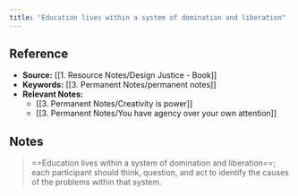 ```yaml
---
title: "Education lives within a system of domination and liberation"
---
```

## Reference
- **Source:** [[1. Resource Notes/Design Justice - Book]]
- **Keywords:** [[3. Permanent Notes/permanent notes]]
- **Relevant Notes:** 
	- [[3. Permanent Notes/Creativity is power]]
	- [[3. Permanent Notes/You have agency over your own attention]]
## Notes
> ==Education lives within a system of domination and liberation==; each participant should think, question, and act to identify the causes of the problems within that system.